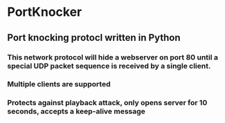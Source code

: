 # PortKnocker
## Port knocking protocl written in Python
### This network protocol will hide a webserver on port 80 until a special UDP packet sequence is received by a single client.
### Multiple clients are supported
### Protects against playback attack, only opens server for 10 seconds, accepts a keep-alive message

